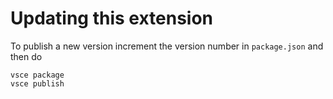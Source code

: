 
# Updating this extension

To publish a new version increment the version number in `package.json` and then do 

```
vsce package
vsce publish
```
